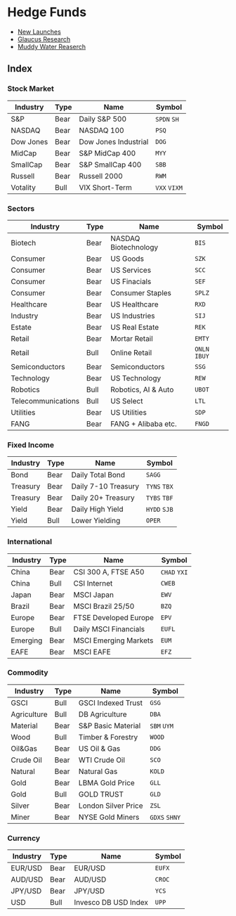 # Hedge Funds


- [New Launches](http://etfdb.com/etf-launch-center/)
- [Glaucus Research](https://glaucusresearch.com/)
- [Muddy Water Reaserch](http://www.muddywatersresearch.com/)


## Index

### Stock Market

| Industry | Type | Name                | Symbol        |
| -------- | ---- | ------------------- | ------------- |
| S&P      | Bear | Daily S&P 500       | `SPDN` `SH`   |
| NASDAQ   | Bear | NASDAQ 100          | `PSQ`         |
| Dow Jones| Bear |Dow Jones Industrial | `DOG`         |
| MidCap   | Bear | S&P MidCap 400      | `MYY`         |
| SmallCap | Bear | S&P SmallCap 400    | `SBB`         |
| Russell  | Bear | Russell 2000        | `RWM`         |
| Votality | Bull | VIX Short-Term      | `VXX` `VIXM`  |

### Sectors

| Industry | Type | Name                | Symbol        |
| -------- | ---- | ------------------- | ------------- |
| Biotech  | Bear | NASDAQ Biotechnology| `BIS`         |
| Consumer | Bear | US Goods            | `SZK`         |
| Consumer | Bear | US Services         | `SCC`         |
| Consumer | Bear | US Finacials        | `SEF`         |
| Consumer | Bear | Consumer Staples    | `SPLZ`        |
| Healthcare|Bear | US Healthcare       | `RXD`         |
| Industry | Bear | US Industries       | `SIJ`         |
| Estate   | Bear | US Real Estate      | `REK`         |
| Retail   | Bear | Mortar Retail       | `EMTY`        |
| Retail   | Bull | Online Retail       | `ONLN` `IBUY` |
| Semiconductors | Bear |Semiconductors | `SSG`         |
|Technology| Bear | US Technology       | `REW`         |
| Robotics | Bull | Robotics, AI & Auto | `UBOT`        |
| Telecommunications| Bull | US Select  | `LTL`         |
| Utilities| Bear | US Utilities        | `SDP`         |
| FANG     | Bear | FANG + Alibaba etc. | `FNGD`        |

### Fixed Income

| Industry | Type | Name                | Symbol        |
| -------- | ---- | ------------------- | ------------- |
| Bond     | Bear | Daily Total Bond    | `SAGG`        |
| Treasury | Bear | Daily 7-10 Treasury | `TYNS` `TBX`  |
| Treasury | Bear | Daily 20+ Treasury  | `TYBS` `TBF`  |
| Yield    | Bear | Daily High Yield    | `HYDD` `SJB`  |
| Yield    | Bull | Lower Yielding      | `OPER`        |

### International

| Industry | Type | Name                | Symbol        |
| -------- | ---- | ------------------- | ------------- |
| China    | Bear | CSI 300 A, FTSE A50 | `CHAD` `YXI`  |
| China    | Bull | CSI Internet        | `CWEB`        |
| Japan    | Bear | MSCI Japan          | `EWV`         |
| Brazil   | Bear | MSCI Brazil 25/50   | `BZQ`         |
| Europe   | Bear | FTSE Developed Europe| `EPV`        |
| Europe   | Bull | Daily MSCI Financials| `EUFL`       |
| Emerging | Bear | MSCI Emerging Markets| `EUM`        |
| EAFE     | Bear | MSCI EAFE           | `EFZ`         |

### Commodity

| Industry | Type | Name                | Symbol        |
| -------- | ---- | ------------------- | ------------- |
| GSCI     | Bull | GSCI Indexed Trust  | `GSG`         |
| Agriculture | Bull | DB Agriculture   | `DBA`         |
| Material | Bear | S&P Basic Material  | `SBM` `UYM`   |
| Wood     | Bull | Timber & Forestry   | `WOOD`        |
| Oil&Gas  | Bear | US Oil & Gas        | `DDG`         |
| Crude Oil| Bear | WTI Crude Oil       | `SCO`         |
| Natural  | Bear | Natural Gas         | `KOLD`        |
| Gold     | Bear | LBMA Gold Price     | `GLL`         |
| Gold     | Bull | GOLD TRUST          | `GLD`         |
| Silver   | Bear | London Silver Price | `ZSL`         |
| Miner    | Bear | NYSE Gold Miners    | `GDXS` `SHNY` |

### Currency

| Industry | Type | Name                | Symbol        |
| -------- | ---- | ------------------- | ------------- |
| EUR/USD  | Bear | EUR/USD             | `EUFX`        |
| AUD/USD  | Bear | AUD/USD             | `CROC`        |
| JPY/USD  | Bear | JPY/USD             | `YCS`         |
| USD      | Bull | Invesco DB USD Index| `UPP`         |